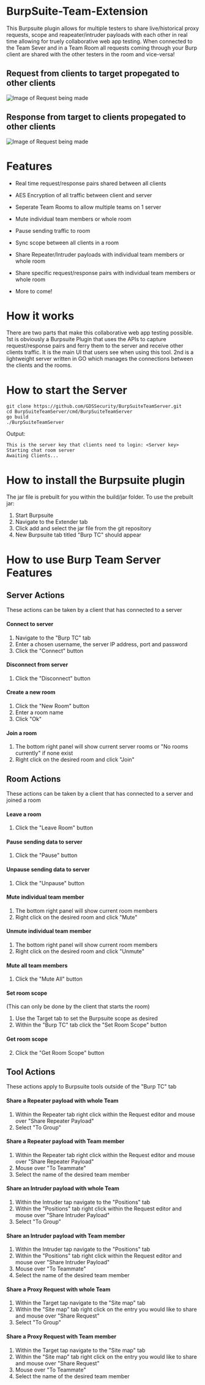 # BurpSuite-Team-Extension

This Burpsuite plugin allows for multiple testers to share live/historical proxy requests, scope and reapeater/intruder payloads with each other in real time allowing for truely collaborative web app testing. When connected to the Team Sever and in a Team Room all requests coming through your Burp client are shared with the other testers in the room and vice-versa!

## Request from clients to target propegated to other clients
![Image of Request being made](https://github.com/GDSSecurity/BurpSuite-Team-Extension/blob/master/images/request.png)

## Response from target to clients propegated to other clients
![Image of Request being made](https://github.com/GDSSecurity/BurpSuite-Team-Extension/blob/master/images/response.png)

# Features

 + Real time request/response pairs shared between all clients
 
 + AES Encryption of all traffic between client and server
 
 + Seperate Team Rooms to allow multiple teams on 1 server
 
 + Mute individual team members or whole room
 
 + Pause sending traffic to room
 
 + Sync scope between all clients in a room
 
 + Share Repeater/Intruder payloads with individual team members or whole room 
 
 + Share specific request/response pairs with individual team members or whole room 

 + More to come!
 
# How it works

There are two parts that make this collaborative web app testing possible. 1st is obviously a Burpsuite Plugin that uses the APIs to capture request/response pairs and ferry them to the server and receive other clients traffic. It is the main UI that users see when using this tool. 2nd is a lightweight server written in GO which manages the connections between the clients and the rooms.

# How to start the Server

```
git clone https://github.com/GDSSecurity/BurpSuiteTeamServer.git
cd BurpSuiteTeamServer/cmd/BurpSuiteTeamServer
go build
./BurpSuiteTeamServer
```
Output:
```
This is the server key that clients need to login: <Server key>
Starting chat room server
Awaiting Clients...
```

# How to install the Burpsuite plugin

The jar file is prebuilt for you within the build/jar folder. To use the prebuilt jar:
 1. Start Burpsuite 
 2. Navigate to the Extender tab
 3. Click add and select the jar file from the git repository
 4. New Burpsuite tab titled "Burp TC" should appear
 
# How to use Burp Team Server Features
 ## Server Actions 
  These actions can be taken by a client that has connected to a server
  
  #### Connect to server
  1. Navigate to the "Burp TC" tab
  2. Enter a chosen username, the server IP address, port and password
  3. Click the "Connect" button

  #### Disconnect from server
  1. Click the "Disconnect" button

  #### Create a new room
  1. Click the "New Room" button
  2. Enter a room name
  3. Click "Ok"

  #### Join a room
  1. The bottom right panel will show current server rooms or "No rooms currently" if none exist
  2. Right click on the desired room and click "Join"
  
 ## Room Actions
  These actions can be taken by a client that has connected to a server and joined a room
  
  #### Leave a room
  1. Click the "Leave Room" button

  #### Pause sending data to server
  1. Click the "Pause" button

  #### Unpause sending data to server
  1. Click the "Unpause" button

  #### Mute individual team member
  1. The bottom right panel will show current room members
  2. Right click on the desired room and click "Mute"
  
  #### Unmute individual team member
  1. The bottom right panel will show current room members
  2. Right click on the desired room and click "Unmute"
 
  #### Mute all team members
  1. Click the "Mute All" button
  
  #### Set room scope
  (This can only be done by the client that starts the room)
  1. Use the Target tab to set the Burpsuite scope as desired
  2. Within the "Burp TC" tab click the "Set Room Scope" button
  
  #### Get room scope
  2. Click the "Get Room Scope" button
 ## Tool Actions
  These actions apply to Burpsuite tools outside of the "Burp TC" tab
  
  #### Share a Repeater payload with whole Team
  1. Within the Repeater tab right click within the Request editor and mouse over "Share Repeater Payload"
  2. Select "To Group"
  
  #### Share a Repeater payload with Team member
  1. Within the Repeater tab right click within the Request editor and mouse over "Share Repeater Payload"
  2. Mouse over "To Teammate"
  3. Select the name of the desired team member
  
  #### Share an Intruder payload with whole Team
  1. Within the Intruder tap navigate to the "Positions" tab
  2. Within the "Positions" tab right click within the Request editor and mouse over "Share Intruder Payload"
  3. Select "To Group"
  
  #### Share an Intruder payload with Team member
  1. Within the Intruder tap navigate to the "Positions" tab
  2. Within the "Positions" tab right click within the Request editor and mouse over "Share Intruder Payload"
  3. Mouse over "To Teammate"
  4. Select the name of the desired team member
  
  #### Share a Proxy Request with whole Team
  1. Within the Target tap navigate to the "Site map" tab
  2. Within the "Site map" tab right click on the entry you would like to share and mouse over "Share Request"
  3. Select "To Group"
  
  #### Share a Proxy Request with Team member
  1. Within the Target tap navigate to the "Site map" tab
  2. Within the "Site map" tab right click on the entry you would like to share and mouse over "Share Request"
  3. Mouse over "To Teammate"
  4. Select the name of the desired team member
